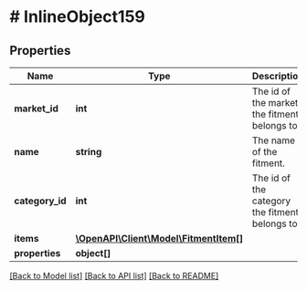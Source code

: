 # # InlineObject159

## Properties

Name | Type | Description | Notes
------------ | ------------- | ------------- | -------------
**market_id** | **int** | The id of the market the fitment belongs to. | 
**name** | **string** | The name of the fitment. | 
**category_id** | **int** | The id of the category the fitment belongs to. | 
**items** | [**\OpenAPI\Client\Model\FitmentItem[]**](FitmentItem.md) |  | [optional] 
**properties** | **object[]** |  | 

[[Back to Model list]](../../README.md#documentation-for-models) [[Back to API list]](../../README.md#documentation-for-api-endpoints) [[Back to README]](../../README.md)


